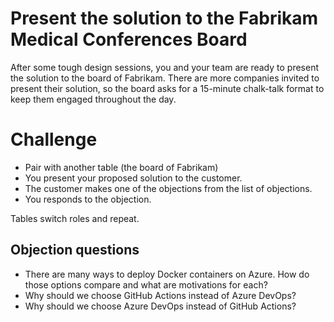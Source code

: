 # Present the solution to the Fabrikam Medical Conferences Board

After some tough design sessions, you and your team are ready to present the solution to the board of Fabrikam. There are more companies invited to present their solution, so the board asks for a 15-minute chalk-talk format to keep them engaged throughout the day.

# Challenge

* Pair with another table (the board of Fabrikam)
* You present your proposed solution to the customer.
* The customer makes one of the objections from the list of objections.
* You responds to the objection.

Tables switch roles and repeat.

## Objection questions

* There are many ways to deploy Docker containers on Azure. How do those options compare and what are motivations for each?
* Why should we choose GitHub Actions instead of Azure DevOps?
* Why should we choose Azure DevOps instead of GitHub Actions?
